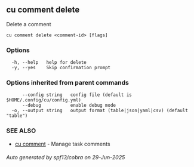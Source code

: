## cu comment delete

Delete a comment

```
cu comment delete <comment-id> [flags]
```

### Options

```
  -h, --help   help for delete
  -y, --yes    Skip confirmation prompt
```

### Options inherited from parent commands

```
      --config string   config file (default is $HOME/.config/cu/config.yml)
      --debug           enable debug mode
  -o, --output string   output format (table|json|yaml|csv) (default "table")
```

### SEE ALSO

* [cu comment](cu_comment.md)	 - Manage task comments

###### Auto generated by spf13/cobra on 29-Jun-2025
